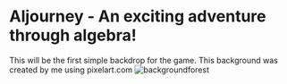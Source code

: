 # Aljourney - An exciting adventure through algebra!
This will be the first simple backdrop for the game.  This background was created by me using pixelart.com
![backgroundforest](https://user-images.githubusercontent.com/46328589/89055912-7000d500-d318-11ea-803f-c79fed717ce5.png)
